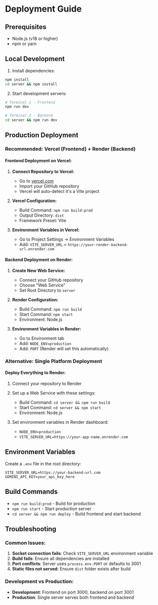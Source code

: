# Deployment Guide

## Prerequisites
- Node.js (v18 or higher)
- npm or yarn

## Local Development

1. Install dependencies:
```bash
npm install
cd server && npm install
```

2. Start development servers:
```bash
# Terminal 1 - Frontend
npm run dev

# Terminal 2 - Backend
cd server && npm run dev
```

## Production Deployment

### Recommended: Vercel (Frontend) + Render (Backend)

#### Frontend Deployment on Vercel:

1. **Connect Repository to Vercel:**
   - Go to [vercel.com](https://vercel.com)
   - Import your GitHub repository
   - Vercel will auto-detect it's a Vite project

2. **Vercel Configuration:**
   - Build Command: `npm run build:prod`
   - Output Directory: `dist`
   - Framework Preset: Vite

3. **Environment Variables in Vercel:**
   - Go to Project Settings → Environment Variables
   - Add: `VITE_SERVER_URL` = `https://your-render-backend-url.onrender.com`

#### Backend Deployment on Render:

1. **Create New Web Service:**
   - Connect your GitHub repository
   - Choose "Web Service"
   - Set Root Directory to `server`

2. **Render Configuration:**
   - Build Command: `npm run build`
   - Start Command: `npm start`
   - Environment: Node.js

3. **Environment Variables in Render:**
   - Go to Environment tab
   - Add: `NODE_ENV=production`
   - Add: `PORT` (Render will set this automatically)

### Alternative: Single Platform Deployment

#### Deploy Everything to Render:

1. Connect your repository to Render
2. Set up a Web Service with these settings:
   - Build Command: `cd server && npm run build`
   - Start Command: `cd server && npm start`
   - Environment: Node.js

3. Set environment variables in Render dashboard:
   - `NODE_ENV=production`
   - `VITE_SERVER_URL=https://your-app-name.onrender.com`

## Environment Variables

Create a `.env` file in the root directory:

```env
VITE_SERVER_URL=https://your-backend-url.com
GEMINI_API_KEY=your_api_key_here
```

## Build Commands

- `npm run build:prod` - Build for production
- `npm run start` - Start production server
- `cd server && npm run deploy` - Build frontend and start backend

## Troubleshooting

### Common Issues:

1. **Socket connection fails**: Check `VITE_SERVER_URL` environment variable
2. **Build fails**: Ensure all dependencies are installed
3. **Port conflicts**: Server uses `process.env.PORT` or defaults to 3001
4. **Static files not served**: Ensure `dist` folder exists after build

### Development vs Production:

- **Development**: Frontend on port 3000, backend on port 3001
- **Production**: Single server serves both frontend and backend
